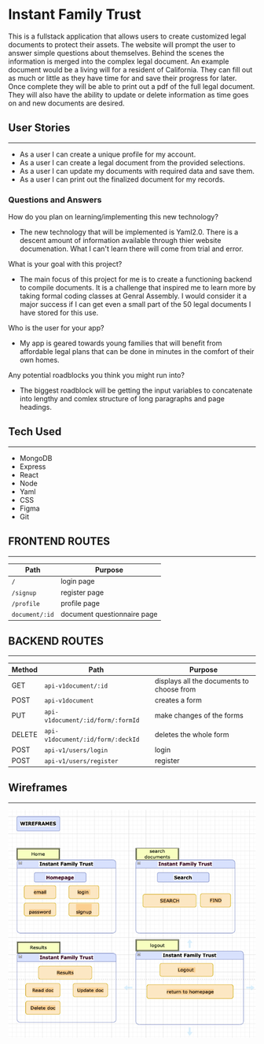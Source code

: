 #  Instant Family Trust


This is a fullstack application that allows users to create customized legal documents to protect their assets. The website will prompt the user to answer simple questions about themselves. Behind the scenes the information is merged into the complex legal document. An example document would be a living will for a resident of California. They can fill out as much or little as they have time for and save their progress for later.  Once complete they will be able to print out a pdf of the full legal document. They will also have the ability to update or delete information as time goes on and new documents are desired. 

## User Stories
---
* As a user I can create a unique profile for my account.
* As a user I can create a legal document from the provided selections.
* As a user I can update my documents with required data and save them.
* As a user I can print out the finalized document for my records.

### Questions and Answers
How do you plan on learning/implementing this new technology?
- The new technology that will be implemented is Yaml2.0. There is a descent amount of information available through thier website documenation. What I can't learn there will come from trial and error. 

What is your goal with this project?
- The main focus of this project for me is to create a functioning backend to compile documents. It is a challenge that inspired me to learn more by taking formal coding classes at Genral Assembly. I would consider it a major success if I can get even a small part of the 50 legal documents I have stored for this use.

Who is the user for your app?
- My app is geared towards young families that will benefit from affordable legal plans that can be done in minutes in the comfort of their own homes. 

Any potential roadblocks you think you might run into?
- The biggest roadblock will be getting the input variables to concatenate into lengthy and comlex structure of long paragraphs and page headings. 

## Tech Used
---
* MongoDB
* Express
* React
* Node
* Yaml
* CSS
* Figma
* Git


## FRONTEND ROUTES 
---
|Path | Purpose|
|----| ------ |
| `/` | login page|
| `/signup` | register page|
| `/profile` | profile page |
| `document/:id` | document questionnaire page|

## BACKEND ROUTES
---
| Method | Path | Purpose |
| ------ | -------------- | -------------------------------- |
| GET | `api-v1document/:id` | displays all the documents to choose from |
| POST | `api-v1document` | creates a form |
| PUT | `api-v1document/:id/form/:formId` | make changes of the forms |
| DELETE | `api-v1document/:id/form/:deckId` | deletes the whole form |
| POST | `api-v1/users/login` | login |
| POST | `api-v1/users/register` | register |


## Wireframes
---
![website](/public/wireframes/wireframes.png)


